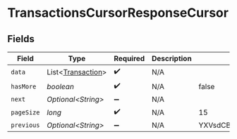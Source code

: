 # TransactionsCursorResponseCursor


## Fields

| Field                                                    | Type                                                     | Required                                                 | Description                                              | Example                                                  |
| -------------------------------------------------------- | -------------------------------------------------------- | -------------------------------------------------------- | -------------------------------------------------------- | -------------------------------------------------------- |
| `data`                                                   | List\<[Transaction](../../models/shared/Transaction.md)> | :heavy_check_mark:                                       | N/A                                                      |                                                          |
| `hasMore`                                                | *boolean*                                                | :heavy_check_mark:                                       | N/A                                                      | false                                                    |
| `next`                                                   | *Optional\<String>*                                      | :heavy_minus_sign:                                       | N/A                                                      |                                                          |
| `pageSize`                                               | *long*                                                   | :heavy_check_mark:                                       | N/A                                                      | 15                                                       |
| `previous`                                               | *Optional\<String>*                                      | :heavy_minus_sign:                                       | N/A                                                      | YXVsdCBhbmQgYSBtYXhpbXVtIG1heF9yZXN1bHRzLol=             |